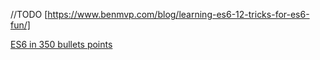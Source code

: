 //TODO [https://www.benmvp.com/blog/learning-es6-12-tricks-for-es6-fun/]

[ES6 in 350 bullets points](https://ponyfoo.com/articles/es6)

